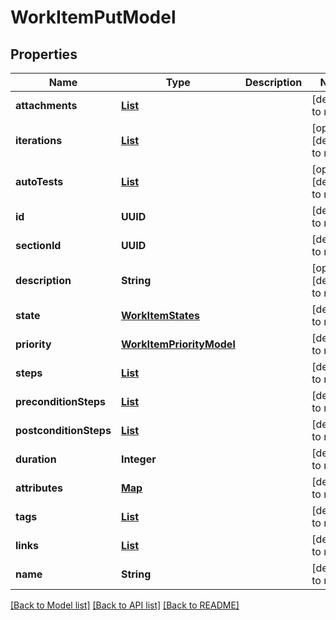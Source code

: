 # WorkItemPutModel
## Properties

| Name | Type | Description | Notes |
|------------ | ------------- | ------------- | -------------|
| **attachments** | [**List**](AttachmentPutModel.md) |  | [default to null] |
| **iterations** | [**List**](IterationPutModel.md) |  | [optional] [default to null] |
| **autoTests** | [**List**](AutoTestIdModel.md) |  | [optional] [default to null] |
| **id** | **UUID** |  | [default to null] |
| **sectionId** | **UUID** |  | [default to null] |
| **description** | **String** |  | [optional] [default to null] |
| **state** | [**WorkItemStates**](WorkItemStates.md) |  | [default to null] |
| **priority** | [**WorkItemPriorityModel**](WorkItemPriorityModel.md) |  | [default to null] |
| **steps** | [**List**](StepPutModel.md) |  | [default to null] |
| **preconditionSteps** | [**List**](StepPutModel.md) |  | [default to null] |
| **postconditionSteps** | [**List**](StepPutModel.md) |  | [default to null] |
| **duration** | **Integer** |  | [default to null] |
| **attributes** | [**Map**](AnyType.md) |  | [default to null] |
| **tags** | [**List**](TagPutModel.md) |  | [default to null] |
| **links** | [**List**](LinkPutModel.md) |  | [default to null] |
| **name** | **String** |  | [default to null] |

[[Back to Model list]](../README.md#documentation-for-models) [[Back to API list]](../README.md#documentation-for-api-endpoints) [[Back to README]](../README.md)

